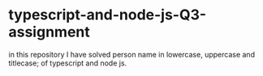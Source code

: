 # typescript-and-node-js-Q3-assignment
in this repository I have solved person name in lowercase, uppercase and titlecase; of typescript and node js.
